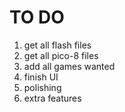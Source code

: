 # TO DO
1. get all flash files
2. get all pico-8 files
3. add all games wanted
4. finish UI
5. polishing 
6. extra features